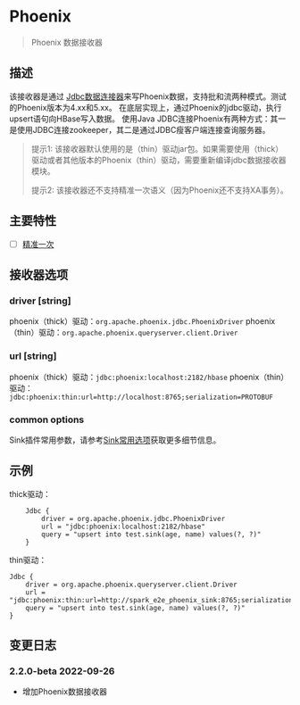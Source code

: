 # Phoenix

> Phoenix 数据接收器

## 描述

该接收器是通过 [Jdbc数据连接器](Jdbc.md)来写Phoenix数据，支持批和流两种模式。测试的Phoenix版本为4.xx和5.xx。
在底层实现上，通过Phoenix的jdbc驱动，执行upsert语句向HBase写入数据。
使用Java JDBC连接Phoenix有两种方式：其一是使用JDBC连接zookeeper，其二是通过JDBC瘦客户端连接查询服务器。

> 提示1: 该接收器默认使用的是（thin）驱动jar包。如果需要使用（thick）驱动或者其他版本的Phoenix（thin）驱动，需要重新编译jdbc数据接收器模块。
>
> 提示2: 该接收器还不支持精准一次语义（因为Phoenix还不支持XA事务）。

## 主要特性

- [ ] [精准一次](../../concept/connector-v2-features.md)

## 接收器选项

### driver [string]

phoenix（thick）驱动：`org.apache.phoenix.jdbc.PhoenixDriver`
phoenix（thin）驱动：`org.apache.phoenix.queryserver.client.Driver`

### url [string]

phoenix（thick）驱动：`jdbc:phoenix:localhost:2182/hbase`
phoenix（thin）驱动：`jdbc:phoenix:thin:url=http://localhost:8765;serialization=PROTOBUF`

### common options

Sink插件常用参数，请参考[Sink常用选项](../sink-common-options.md)获取更多细节信息。

## 示例

thick驱动：

```
    Jdbc {
        driver = org.apache.phoenix.jdbc.PhoenixDriver
        url = "jdbc:phoenix:localhost:2182/hbase"
        query = "upsert into test.sink(age, name) values(?, ?)"
    }

```

thin驱动：

```
Jdbc {
    driver = org.apache.phoenix.queryserver.client.Driver
    url = "jdbc:phoenix:thin:url=http://spark_e2e_phoenix_sink:8765;serialization=PROTOBUF"
    query = "upsert into test.sink(age, name) values(?, ?)"
}
```

## 变更日志

### 2.2.0-beta 2022-09-26

- 增加Phoenix数据接收器

